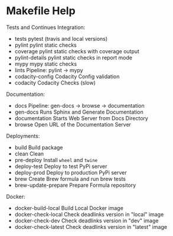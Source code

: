 # Makefile Help

Tests and Continues Integration:

  * tests                 pytest (travis and local versions)
  * pylint                pylint static checks
  * coverage              pylint static checks with coverage output
  * pylint-details        pylint static checks in report mode
  * mypy                  mypy static checks
  * lints                 Pipeline: pylint -> mypy
  * codacity-config       Codacity Config validation
  * codacity              Codacity Checks (slow)

Documentation:
  * docs                  Pipeline: gen-docs -> browse -> documentation
  * gen-docs              Runs Sphinx and Generate Documentation
  * documentation         Starts Web Server from Docs Directory
  * browse                Open URL of the Documentation Server

Deployments:
  * build                 Build package
  * clean                 Clean
  * pre-deploy            Install `wheel` and `twine`
  * deploy-test           Deploy to test PyPi server
  * deploy-prod           Deploy to production PyPi server
  * brew                  Create Brew formula and run brew tests
  * brew-update-prepare   Prepare Formula repository

Docker:

  * docker-build-local    Build Local Docker image
  * docker-check-local    Check deadlinks version in "local" image
  * docker-check-dev      Check deadlinks version in "dev" image
  * docker-check-latest   Check deadlinks version in "latest" image
